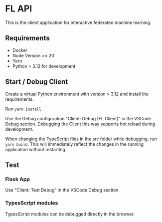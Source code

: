 # FL API

This is the client application for interactive federated machine learning.

## Requirements

- Docker
- Node Version >= 20
- Yarn
- Python > 3.12 for development


## Start / Debug Client

Create a virtual Python environment with version > 3.12 and install the requirements.

Run ```yarn install```

Use the Debug configuration "Client: Debug (FL Client)" in the VSCode Debug section. Debugging the Client this way supports hot reload during development.

When changing the TypeScript files in the src folder while debugging, run ```yarn build```. This will immediately reflect the changes in the running application without restarting.

## Test

### Flask App
Use "Client: Test Debug" in the VSCode Debug section.

### TypesScript modules
TypesScript modules can be debugged directly in the browser.

